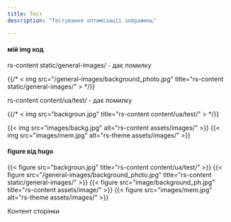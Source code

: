 ```yaml
---
title: Тест
description: "Тестування оптимізації зображень"

---
```


#### мій img код

rs-content static/general-images/ - дає помилку

{{/* < img src="/general-images/background_photo.jpg" title="rs-content static/general-images/" > */}}

rs-content content/ua/test/ - дає помилку

{{/* < img src="backgroun.jpg" title="rs-content content/ua/test/" > */}}

{{< img src="images/backg.jpg" alt="rs-content assets/images/" >}}
{{< img src="images/mem.jpg" alt="rs-theme assets/images/" >}}



#### figure від hugo
{{< figure src="backgroun.jpg" title="rs-content content/ua/test/" >}}
{{< figure src="/general-images/background_photo.jpg" title="rs-content static/general-images/" >}}
{{< figure src="image/background_ph.jpg" title="rs-content assets/image/" >}}
{{< figure src="images/mem.jpg" alt="rs-theme assets/images/" >}}

Контент сторінки
